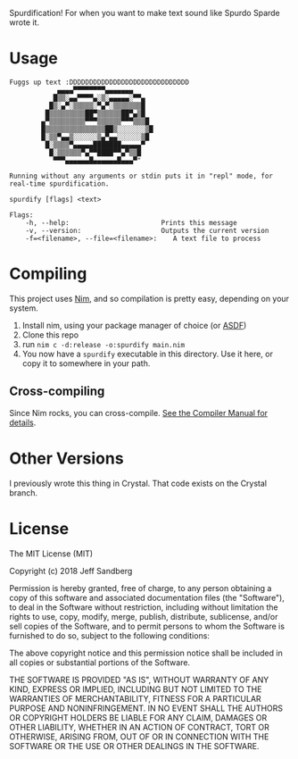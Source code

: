 Spurdification! For when you want to make text sound like Spurdo Sparde wrote it.

# Usage
```
Fuggs up text :DDDDDDDDDDDDDDDDDDDDDDDDDDDDDD
            ▄▄▄▄▀▀▀▀▀▀▀▀▄▄▄▄▄▄▄
           █▒▒░▄▄▀▀▀▀▄░▒░▄▄▄▄▄░▀▀▄
          █▒░▄▀░▒▒▒▒▒░▀▄▀░▒▒▒▒▒▒▒█
         █▒▒▒▒▒▒▒▒▒██▀▒▒▒▒▒▒██▀▄▒█
        ▄▀▒▒▒▒▒▒▒▒▒▀▀▀▒▒▒▒▒▒▀▀▀▒▒▒█
        █▒▒▒▒▒▒▒▒▒▒▒▒▒▒▒██▒░░░░░░░▒█
        █░▒▒▀▄▄▒░░░░░░▒▄▀▄▄░░░░░░▒█
         █░▒▒▒▒▀▄▄▄▄▄███████▄▄▄▄▄▀
          █░▒▒▒▒▒▒▀▄▀▀████▀▀▄▀▒▒█
           ▀▀▀▄▄▄▄▄▄█▄▄▄▄▄▄█▄▄▄▀"

Running without any arguments or stdin puts it in "repl" mode, for real-time spurdification.

spurdify [flags] <text>

Flags:
    -h, --help:                       Prints this message
    -v, --version:                    Outputs the current version
    -f=<filename>, --file=<filename>:    A text file to process
```

# Compiling
This project uses [Nim](https://nim-lang.org/), and so compilation is pretty easy, depending on your system.

1. Install nim, using your package manager of choice (or [ASDF](https://github.com/asdf-vm/asdf))
2. Clone this repo
3. run `nim c -d:release -o:spurdify main.nim`
4. You now have a `spurdify` executable in this directory. Use it here, or copy it to somewhere in your path.

## Cross-compiling
Since Nim rocks, you can cross-compile. [See the Compiler Manual for details](https://nim-lang.org/docs/nimc.html#cross-compilation).

# Other Versions
I previously wrote this thing in Crystal. That code exists on the Crystal branch.

# License
The MIT License (MIT)

Copyright (c) 2018 Jeff Sandberg

Permission is hereby granted, free of charge, to any person obtaining a copy
of this software and associated documentation files (the "Software"), to deal
in the Software without restriction, including without limitation the rights
to use, copy, modify, merge, publish, distribute, sublicense, and/or sell
copies of the Software, and to permit persons to whom the Software is
furnished to do so, subject to the following conditions:

The above copyright notice and this permission notice shall be included in
all copies or substantial portions of the Software.

THE SOFTWARE IS PROVIDED "AS IS", WITHOUT WARRANTY OF ANY KIND, EXPRESS OR
IMPLIED, INCLUDING BUT NOT LIMITED TO THE WARRANTIES OF MERCHANTABILITY,
FITNESS FOR A PARTICULAR PURPOSE AND NONINFRINGEMENT. IN NO EVENT SHALL THE
AUTHORS OR COPYRIGHT HOLDERS BE LIABLE FOR ANY CLAIM, DAMAGES OR OTHER
LIABILITY, WHETHER IN AN ACTION OF CONTRACT, TORT OR OTHERWISE, ARISING FROM,
OUT OF OR IN CONNECTION WITH THE SOFTWARE OR THE USE OR OTHER DEALINGS IN
THE SOFTWARE.
